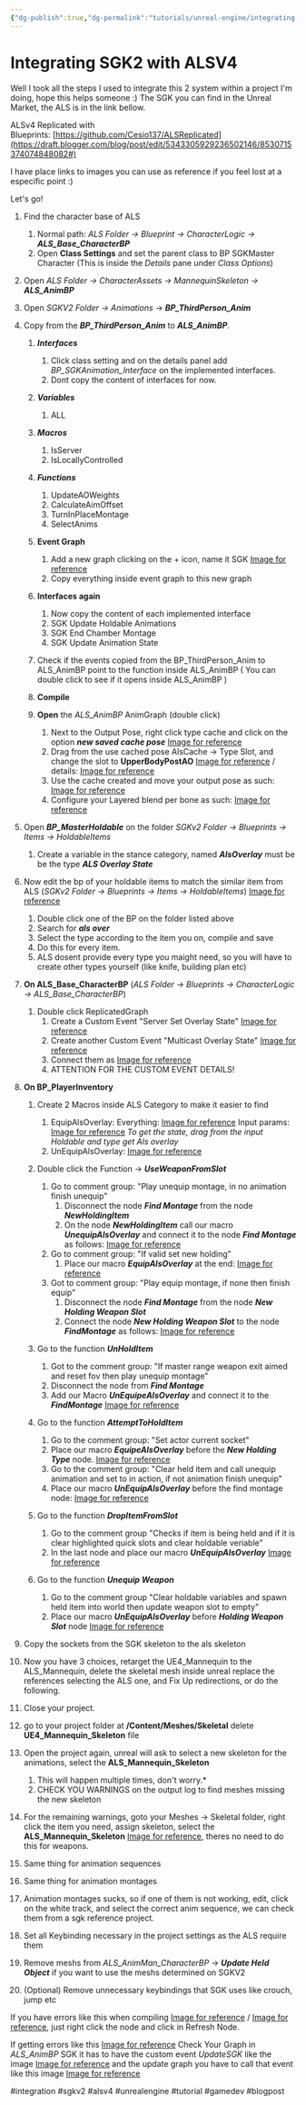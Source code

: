 ```yaml
---
{"dg-publish":true,"dg-permalink":"tutorials/unreal-engine/integrating-sgkv2-with-alsv4","permalink":"/tutorials/unreal-engine/integrating-sgkv2-with-alsv4/","dgHomeLink":true,"dgPassFrontmatter":false}
---
```


# Integrating SGK2 with ALSV4
Well I took all the steps I used to integrate this 2 system within a project I'm doing, hope this helps someone :) The SGK you can find in the Unreal Market, the ALS is in the link bellow.

ALSv4 Replicated with Blueprints: [https://github.com/Cesio137/ALSReplicated](https://draft.blogger.com/blog/post/edit/5343305929236502146/8530715374074848082#)

I have place links to images you can use as reference if you feel lost at a especific point :)

Let's go!

1. Find the character base of ALS
	1. Normal path: *ALS Folder -> Blueprint -> CharacterLogic -> **ALS_Base_CharacterBP***
	2. Open **Class Settings** and set the parent class to BP SGKMaster Character (This is inside the *Details* pane under *Class Options*)

2. Open *ALS Folder -> CharacterAssets -> MannequinSkeleton -> **ALS_AnimBP***

3. Open *SGKV2 Folder -> Animations* -> ***BP_ThirdPerson_Anim***

4. Copy from the ***BP_ThirdPerson_Anim*** to ***ALS_AnimBP***.
	1. ***Interfaces***
		1. Click class setting and on the details panel add *BP_SGKAnimation_Interface* on the implemented interfaces.
		2. Dont copy the content of interfaces for now.

	2. ***Variables***
		1. ALL
		
	3. ***Macros***
		1. IsServer
		2. IsLocallyControlled
	
	4. ***Functions***
		1. UpdateAOWeights
		2. CalculateAimOffset
		3. TurnInPlaceMontage
		4. SelectAnims

	5. **Event Graph**
		1.  Add a new graph clicking on the + icon, name it SGK [Image for reference](https://i.imgur.com/YVWmzep.png)
		2.  Copy everything inside event graph to this new graph
	
	6. **Interfaces again**
		1. Now copy the content of each implemented interface
		2. SGK Update Holdable Animations
		3. SGK End Chamber Montage
		4. SGK Update Animation State

	7. Check if the events copied from the BP_ThirdPerson_Anim to ALS_AnimBP point to the function inside ALS_AnimBP ( You can double click to see if it opens inside ALS_AnimBP )

	8. **Compile**

	9. **Open** the *ALS_AnimBP* AnimGraph (double click)
		1. Next to the Output Pose, right click type cache and click on the option ***new saved cache pose*** [Image for reference](https://i.imgur.com/iIq0kjg.png)
		2. Drag from the use cached pose AlsCache -> Type Slot, and change the slot to **UpperBodyPostAO** [Image for reference](https://i.imgur.com/qMAh5co.png) / details: [Image for reference](https://i.imgur.com/j9C8gZp.png)
		3. Use the cache created and move your output pose as such: [Image for reference](https://i.imgur.com/UDuOxa1.png)
		4. Configure your Layered blend per bone as such: [Image for reference](https://i.imgur.com/6Ul7ThM.png)

6. Open ***BP_MasterHoldable*** on the folder *SGKv2 Folder -> Blueprints -> Items -> HoldableItems* 
	1. Create a variable in the stance category, named ***AlsOverlay*** must be be the type ***ALS Overlay State***

7. Now edit the bp of your holdable items to match the similar item from ALS (*SGKv2 Folder -> Blueprints -> Items -> HoldableItems*) [Image for reference](https://i.imgur.com/hiSQwj0.png)
	1. Double click one of the BP on the folder listed above
	2. Search for ***als over***
	3. Select the type according to the item you on, compile and save
	4. Do this for every item.
	5. ALS dosent provide every type you maight need, so you will have to create other types yourself (like knife, building plan etc)


8. **On ALS_Base_CharacterBP** (*ALS Folder -> Blueprints -> CharacterLogic -> ALS_Base_CharacterBP*)
	1. Double click ReplicatedGraph
		1. Create a Custom Event "Server Set Overlay State" [Image for reference](https://i.imgur.com/OPfpZiw.png)
		2. Create another Custom Event "Multicast Overlay State" [Image for reference](https://i.imgur.com/Sx4Eprb.png)
		3. Connect them as [Image for reference](https://i.imgur.com/ZIg2FaA.png)
		4. ATTENTION FOR THE CUSTOM EVENT DETAILS!

9. **On BP_PlayerInventory**
	1. Create 2 Macros inside ALS Category to make it easier to find
		1. EquipAlsOverlay: 
		   Everything: [Image for reference](https://i.imgur.com/Ja29cpH.png)
		   Input params: [Image for reference](https://i.imgur.com/HJ7lj4W.png)
		   *To get the state, drag from the input Holdable and type get Als overlay*
		2. UnEquipAlsOverlay: [Image for reference](https://i.imgur.com/VnrlaaI.png)
			
	2. Double click the Function -> ***UseWeaponFromSlot***
		1. Go to comment group: "Play unequip montage, in no animation finish unequip"
			1. Disconnect the node ***Find Montage*** from the node ***NewHoldingItem***
			2. On the node ***NewHoldingItem*** call our macro ***UnequipAlsOverlay*** and connect it to the node ***Find Montage*** as follows: [Image for reference](https://i.imgur.com/tI2N6dv.png)
		2. Go to comment group: "If valid set new holding" 
			1. Place our macro ***EquipAlsOverlay*** at the end: [Image for reference](https://i.imgur.com/zEML7GF.png)
		3. Got to comment group: "Play equip montage, if none then finish equip"
			1. Disconnect the node ***Find Montage*** from the node ***New Holding Weapon Slot***
			2. Connect the node ***New Holding Weapon Slot***  to the node ***FindMontage*** as follows: [Image for reference](https://i.imgur.com/Xd5lh2F.png)
	
	3. Go to the function ***UnHoldItem***
		1. Got to the comment group: "If master range weapon exit aimed and reset fov then play unequip montage"
		2.  Disconnect the node from ***Find Montage***
		3. Add our Macro ***UnEquipeAlsOverlay*** and connect it to the ***FindMontage*** [Image for reference](https://i.imgur.com/KvxMB5D.png)
	
	4. Go  to the function ***AttemptToHoldItem***
		1. Go to the comment group: "Set actor current socket"
		2. Place our macro ***EquipeAlsOverlay*** before the ***New Holding Type*** node. [Image for reference](https://i.imgur.com/VWUiTzz.png)
		3. Go to the comment group: "Clear held item and call unequip animation and set to in action, if not animation finish unequip"
		4. Place our macro ***UnEquipAlsOverlay*** before the find montage node: [Image for reference](https://i.imgur.com/zjEkkyh.png)
	
	5. Go to the function ***DropItemFromSlot***
		1. Go to the comment group "Checks if item is being held and if it is clear highlighted quick slots and clear holdable veriable"
		2. In the last node and place our macro ***UnEquipAlsOverlay*** [Image for reference](https://i.imgur.com/5fgXH5V.png)
	6. Go to the function ***Unequip Weapon***
		1. Go to the comment group "Clear holdable variables and spawn held item into world then update weapon slot to empty"
		2. Place our macro ***UnEquipAlsOverlay*** before ***Holding Weapon Slot*** node [Image for reference](https://i.imgur.com/rbp5plF.png)
10. Copy the sockets from the SGK skeleton to the als skeleton
11. Now you have 3 choices, retarget the UE4_Mannequin to the ALS_Mannequin, delete the skeletal mesh inside unreal replace the references selecting the ALS one, and Fix Up redirections, or do the following.
12. Close your project.
13. go to your project folder at **/Content/Meshes/Skeletal** delete **UE4_Mannequin_Skeleton** file
14. Open the project again, unreal will ask to select a new skeleton for the animations, select the **ALS_Mannequin_Skeleton**
	1. This will happen multiple times, don't worry.*
	2. CHECK YOU WARNINGS on the output log to find meshes missing the new skeleton
15. For the remaining warnings, goto your Meshes -> Skeletal folder, right click the item you need, assign skeleton, select the **ALS_Mannequin_Skeleton** [Image for reference](https://i.imgur.com/V3NfYPj.png), theres no need to do this for  weapons.
16. Same thing for animation sequences
17. Same thing for animation montages
18. Animation montages sucks, so if one of them is not working, edit, click on the white track, and select the correct anim sequence, we can check them from a sgk reference project.
19. Set all Keybinding necessary in the project settings as the ALS require them
20. Remove meshs from *ALS_AnimMan_CharacterBP* -> ***Update Held Object*** if you want to use the meshs determined on SGKV2
21. (Optional) Remove unnecessary keybindings that SGK uses like crouch, jump etc
	


If you have errors like this when compiling [Image for reference](https://i.imgur.com/ndZR9R1.png) / [Image for reference](https://i.imgur.com/yTFBLQg.png), just right click the node and click in Refresh Node.

If getting errors like this [Image for reference](https://i.imgur.com/blWWd4p.png)
Check Your Graph in *ALS_AnimBP* SGK it has to have the custom event *UpdateSGK* like the image [Image for reference](https://i.imgur.com/VbmGbOL.png) and the update graph you have to call that event like this image [Image for reference](https://i.imgur.com/WaE6fiK.png)





#integration #sgkv2 #alsv4 #unrealengine #tutorial #gamedev #blogpost